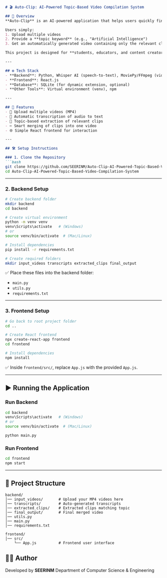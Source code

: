 ````markdown
# 🎬 Auto-Clip: AI-Powered Topic-Based Video Compilation System

## 📌 Overview
**Auto-Clip** is an AI-powered application that helps users quickly find and compile **topic-based clips** from multiple videos into a single merged output video.  

Users simply:
1. Upload multiple videos  
2. Provide a **topic keyword** (e.g., "Artificial Intelligence")  
3. Get an automatically generated video containing only the relevant clips from all uploaded videos  

This project is designed for **students, educators, and content creators** to save time and focus on exactly what they need.

---

## ⚙️ Tech Stack
- **Backend**: Python, Whisper AI (speech-to-text), MoviePy/FFmpeg (video processing)
- **Frontend**: React.js
- **Database**: SQLite (for dynamic extension, optional)
- **Other Tools**: Virtual environment (venv), npm

---

## 🚀 Features
- 🎥 Upload multiple videos (MP4)
- 📝 Automatic transcription of audio to text
- 🔎 Topic-based extraction of relevant clips
- ✂️ Smart merging of clips into one video
- 🌐 Simple React frontend for interaction

---

## 🛠️ Setup Instructions

### 1. Clone the Repository
```bash
git clone https://github.com/SEERINM/Auto-Clip-AI-Powered-Topic-Based-Video-Compilation-System.git
cd Auto-Clip-AI-Powered-Topic-Based-Video-Compilation-System
````

---

### 2. Backend Setup

```bash
# Create backend folder
mkdir backend
cd backend

# Create virtual environment
python -m venv venv
venv\Scripts\activate   # (Windows)
# or
source venv/bin/activate  # (Mac/Linux)

# Install dependencies
pip install -r requirements.txt

# Create required folders
mkdir input_videos transcripts extracted_clips final_output
```

✅ Place these files into the backend folder:

* `main.py`
* `utils.py`
* `requirements.txt`

---

### 3. Frontend Setup

```bash
# Go back to root project folder
cd ..

# Create React frontend
npx create-react-app frontend
cd frontend

# Install dependencies
npm install
```

✅ Inside `frontend/src/`, replace `App.js` with the provided `App.js`.

---

## ▶️ Running the Application

### Run Backend

```bash
cd backend
venv\Scripts\activate   # (Windows)
# or
source venv/bin/activate  # (Mac/Linux)

python main.py
```

### Run Frontend

```bash
cd frontend
npm start
```

---

## 📂 Project Structure

```
backend/
│── input_videos/       # Upload your MP4 videos here
│── transcripts/        # Auto-generated transcripts
│── extracted_clips/    # Extracted clips matching topic
│── final_output/       # Final merged video
│── utils.py
│── main.py
│── requirements.txt

frontend/
│── src/
    └── App.js          # Frontend user interface
```
## 👨‍💻 Author

Developed by **SEERINM**
Department of Computer Science & Engineering

